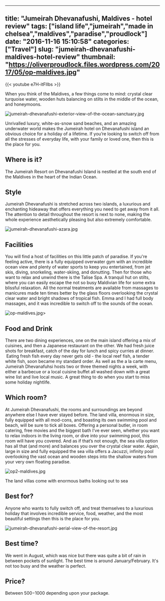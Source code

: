 
---
title: "Jumeirah Dhevanafushi, Maldives - hotel review"
tags: ["island life","jumeirah","made in chelsea","maldives","paradise","proudlock"]
date: "2016-11-16 15:10:58"
categories: ["Travel"]
slug: "jumeirah-dhevanafushi-maldives-hotel-review"
thumbnail: "https://oliverproudlock.files.wordpress.com/2017/05/op-maldives.jpg"
---

{{< youtube e7H-itFlIbs >}}

When you think of the Maldives, a few things come to mind: crystal clear turquoise water, wooden huts balancing on stilts in the middle of the ocean, and honeymoons.

![jumeirah-dhevanafushi-exterior-view-of-the-ocean-sanctuary.jpg](https://static.standard.co.uk/s3fs-public/styles/article_small/public/thumbnails/image/2016/11/15/12/jumeirah-dhevanafushi-exterior-view-of-the-ocean-sanctuary.jpg "jumeirah-dhevanafushi-exterior-view-of-the-ocean-sanctuary.jpg")

Unrivalled luxury, white-as-snow sand beaches, and an amazing underwater world makes the Jumeirah hotel on Dhevanafushi island an obvious choice for a holiday of a lifetime. If you’re looking to switch off from all the stresses of everyday life, with your family or loved one, then this is the place for you.

## Where is it?

The Jumeirah Resort on Dhevanafushi Island is nestled at the south end of the Maldives in the heart of the Indian Ocean.

## Style

Jumeirah Dhevanafushi is stretched across two islands, a luxurious and enchanting hideaway that offers everything you need to get away from it all. The attention to detail throughout the resort is next to none, making the whole experience aesthetically pleasing but also extremely comfortable.

![jumeirah-dhevanafushi-azara.jpg](https://static.standard.co.uk/s3fs-public/styles/story_medium/public/thumbnails/image/2016/11/15/12/jumeirah-dhevanafushi-azara.jpg "jumeirah-dhevanafushi-azara.jpg")

## Facilities

You will find a host of facilities on this little patch of paradise. If you're feeling active, there is a fully equipped overwater gym with an incredible ocean view and plenty of water sports to keep you entertained, from jet skis, diving, snorkeling, water-skiing, and donutting. Then for those who want to relax and unwind there is the Talise Spa. A tranquil hut on stilts, where you can easily escape the not so busy Maldivian life for some extra blissful relaxation. All the normal treatments are available from massages to manicures made ten times better by the glass floors overlooking the crystal clear water and bright shadows of tropical fish. Emma and I had full body massages, and it was incredible to switch off to the sounds of the ocean.

![op-maldives.jpg](https://static.standard.co.uk/s3fs-public/styles/story_medium/public/thumbnails/image/2016/11/16/16/op-maldives.jpg "Oliver dives in")>


## Food and Drink

There are two dining experiences, one on the main island offering a mix of cuisines, and then a Japanese restaurant on the other. We had fresh juice shots for breakfast, catch of the day for lunch and spicy curries at dinner.  Eating fresh fish every day never gets old - the local reef fish, a tender white fish, soon became my standard order. As well as the a la carte menu, Jumeirah Dhevanafuhsi hosts two or three themed nights a week, with either a barbecue or a local cuisine buffet all washed down with a great wine list and live local music. A great thing to do when you start to miss some holiday nightlife.

## Which room?

At Jumeirah Dhevanafushi, the rooms and surroundings are beyond anywhere else I have ever stayed before. The land villa, enormous in size, fully equipped with all mod-cons, and boasting its own swimming pool and beach, will be sure to tick all boxes. Offering a personal butler, in room catering, free movies and the biggest bath I’ve ever seen, whether you want to relax indoors in the living room, or dive into your swimming pool, this room will have you covered. And as if that’s not enough, the sea villa option has all that (and more) and balances you over the crystal clear water. Again, large in size and fully equipped the sea villa offers a Jacuzzi, infinity pool overlooking the vast ocean and wooden steps into the shallow waters from your very own floating paradise.

![op2-maldives.jpg](https://static.standard.co.uk/s3fs-public/styles/story_medium/public/thumbnails/image/2016/11/16/16/op2-maldives.jpg "op2-maldives.jpg")

The land villas come with enormous baths looking out to sea

## Best for?

Anyone who wants to fully switch off, and treat themselves to a luxurious holiday that involves incredible service, food, weather, and the most beautiful settings then this is the place for you.

![jumeirah-dhevanafushi-aerial-view-of-the-resort.jpg](https://static.standard.co.uk/s3fs-public/styles/story_medium/public/thumbnails/image/2016/11/15/12/jumeirah-dhevanafushi-aerial-view-of-the-resort.jpg "jumeirah-dhevanafushi-aerial-view-of-the-resort.jpg")

## Best time?

We went in August, which was nice but there was quite a bit of rain in between pockets of sunlight. The best time is around January/February. It's not too busy and the weather is perfect.

## Price?

Between $500-$1000 depending upon your package.